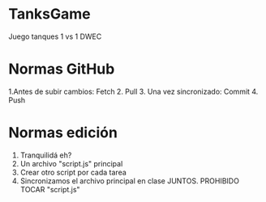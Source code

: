 # TanksGame
Juego tanques 1 vs 1
DWEC 

# Normas GitHub
1.Antes de subir cambios: Fetch
  2. Pull
3. Una vez sincronizado: Commit
  4. Push

# Normas edición
1. Tranquilidá eh?
2. Un archivo "script.js" principal
3. Crear otro script por cada tarea
4. Sincronizamos el archivo principal en clase JUNTOS. PROHIBIDO TOCAR "script.js"
